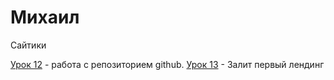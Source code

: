 


# Михаил
Сайтики

[Урок 12](MichaelOSb.github.io/lesson_12/ "Первый сайтик") - работа с репозиторием github.
[Урок 13](https://michaelosb.github.io/Lesson_13/ "Первый лендинг") - Залит первый лендинг
